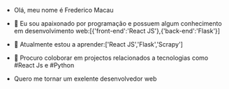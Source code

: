 - Olá, meu nome é Frederico Macau
- 👀 Eu sou apaixonado por programação e possuem algum conhecimento em desenvolvimento web:[{'front-end':'React JS'},{'back-end':'Flask'}]
- 🌱 Atualmente estou a aprender:['React JS','Flask','Scrapy']

- 💞️ Procuro coloborar em projectos relacionados a tecnologias como #React Js e #Python
- Quero me tornar um exelente desenvolvedor web
